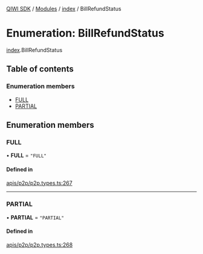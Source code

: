 [QIWI SDK](../README.md) / [Modules](../modules.md) / [index](../modules/index.md) / BillRefundStatus

# Enumeration: BillRefundStatus

[index](../modules/index.md).BillRefundStatus

## Table of contents

### Enumeration members

- [FULL](index.BillRefundStatus.md#full)
- [PARTIAL](index.BillRefundStatus.md#partial)

## Enumeration members

### FULL

• **FULL** = `"FULL"`

#### Defined in

[apis/p2p/p2p.types.ts:267](https://github.com/AlexXanderGrib/node-qiwi-sdk/blob/05e2fb8/src/apis/p2p/p2p.types.ts#L267)

___

### PARTIAL

• **PARTIAL** = `"PARTIAL"`

#### Defined in

[apis/p2p/p2p.types.ts:268](https://github.com/AlexXanderGrib/node-qiwi-sdk/blob/05e2fb8/src/apis/p2p/p2p.types.ts#L268)
